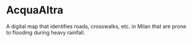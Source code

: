 # AcquaAltra
A digital map that identifies roads, crosswalks, etc. in Milan that are prone to flooding during heavy rainfall. 
